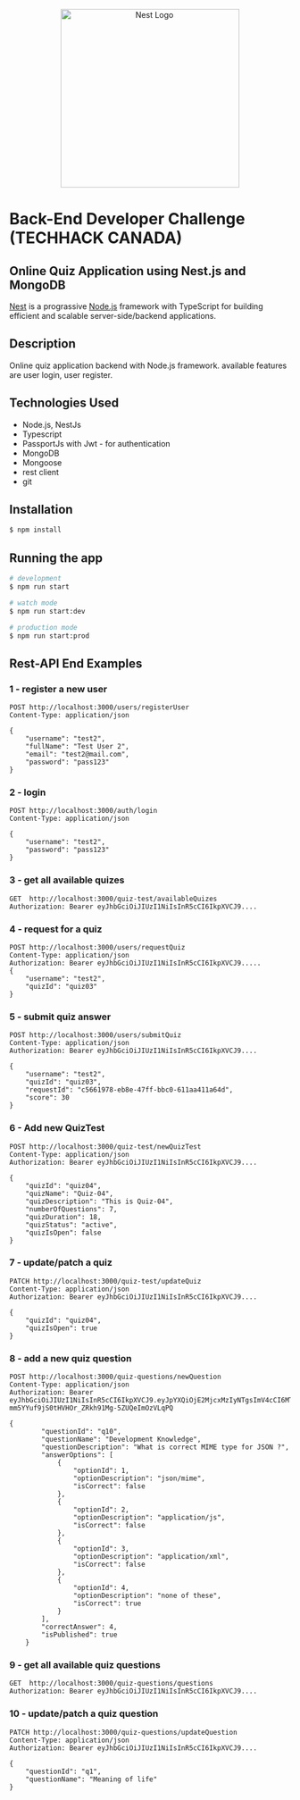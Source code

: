 <p align="center">
  <a href="http://nestjs.com/" target="blank"><img src="https://nestjs.com/img/logo_text.svg" width="320" alt="Nest Logo" /></a>
</p>

# Back-End Developer Challenge (TECHHACK CANADA)
## Online Quiz Application using Nest.js and MongoDB
[Nest](https://github.com/nestjs/nest) is a prograssive [Node.js](https://nodejs.org) framework with TypeScript for building efficient and scalable server-side/backend applications.

## Description

Online quiz application backend with Node.js framework. available features are user login, user register.

## Technologies Used

- Node.js, NestJs
- Typescript
- PassportJs with Jwt - for authentication
- MongoDB
- Mongoose
- rest client
- git




## Installation

```bash
$ npm install
```

## Running the app

```bash
# development
$ npm run start

# watch mode
$ npm run start:dev

# production mode
$ npm run start:prod
```

## Rest-API End Examples

### 1 - register a new user
```
POST http://localhost:3000/users/registerUser
Content-Type: application/json

{ 
    "username": "test2",
    "fullName": "Test User 2",
    "email": "test2@mail.com",
    "password": "pass123"
}
```
### 2 - login
```
POST http://localhost:3000/auth/login
Content-Type: application/json

{
    "username": "test2", 
    "password": "pass123"
}
```
### 3 - get all available quizes
```
GET  http://localhost:3000/quiz-test/availableQuizes
Authorization: Bearer eyJhbGciOiJIUzI1NiIsInR5cCI6IkpXVCJ9....
```

### 4 - request for a quiz
```
POST http://localhost:3000/users/requestQuiz
Content-Type: application/json
Authorization: Bearer eyJhbGciOiJIUzI1NiIsInR5cCI6IkpXVCJ9.....
{
    "username": "test2",
    "quizId": "quiz03"
}
```
### 5 - submit quiz answer
```
POST http://localhost:3000/users/submitQuiz
Content-Type: application/json
Authorization: Bearer eyJhbGciOiJIUzI1NiIsInR5cCI6IkpXVCJ9....

{
    "username": "test2",
    "quizId": "quiz03",
    "requestId": "c5661978-eb8e-47ff-bbc0-611aa411a64d",
    "score": 30
}
```
### 6 - Add new QuizTest
```
POST http://localhost:3000/quiz-test/newQuizTest
Content-Type: application/json
Authorization: Bearer eyJhbGciOiJIUzI1NiIsInR5cCI6IkpXVCJ9....

{
    "quizId": "quiz04",
    "quizName": "Quiz-04",
    "quizDescription": "This is Quiz-04",
    "numberOfQuestions": 7,
    "quizDuration": 18,
    "quizStatus": "active",
    "quizIsOpen": false
}
```
### 7 - update/patch a quiz
```
PATCH http://localhost:3000/quiz-test/updateQuiz
Content-Type: application/json
Authorization: Bearer eyJhbGciOiJIUzI1NiIsInR5cCI6IkpXVCJ9....

{
    "quizId": "quiz04",
    "quizIsOpen": true
}
```
### 8 - add a new quiz question
```
POST http://localhost:3000/quiz-questions/newQuestion
Content-Type: application/json
Authorization: Bearer eyJhbGciOiJIUzI1NiIsInR5cCI6IkpXVCJ9.eyJpYXQiOjE2MjcxMzIyNTgsImV4cCI6MTYyNzEzNTg1OH0._-mm5YYuf9jS0tHVHOr_ZRkh91Mg-5ZUQeImOzVLqPQ

{
        "questionId": "q10",
        "questionName": "Development Knowledge",
        "questionDescription": "What is correct MIME type for JSON ?",
        "answerOptions": [
            {
                "optionId": 1,
                "optionDescription": "json/mime",
                "isCorrect": false
            },
            {
                "optionId": 2,
                "optionDescription": "application/js",
                "isCorrect": false
            },
            {
                "optionId": 3,
                "optionDescription": "application/xml",
                "isCorrect": false
            },
            {
                "optionId": 4,
                "optionDescription": "none of these",
                "isCorrect": true
            }
        ],
        "correctAnswer": 4,
        "isPublished": true
    }
```
### 9 - get all available quiz questions
```
GET  http://localhost:3000/quiz-questions/questions
Authorization: Bearer eyJhbGciOiJIUzI1NiIsInR5cCI6IkpXVCJ9....
```
### 10 - update/patch a quiz question
```
PATCH http://localhost:3000/quiz-questions/updateQuestion
Content-Type: application/json
Authorization: Bearer eyJhbGciOiJIUzI1NiIsInR5cCI6IkpXVCJ9....

{
    "questionId": "q1",
    "questionName": "Meaning of life"
}
```



